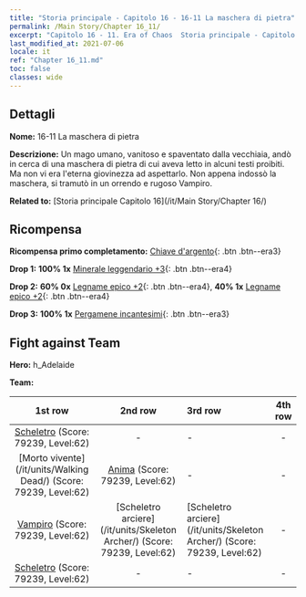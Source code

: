 ```yaml
---
title: "Storia principale - Capitolo 16 - 16-11 La maschera di pietra"
permalink: /Main Story/Chapter 16_11/
excerpt: "Capitolo 16 - 11. Era of Chaos  Storia principale - Capitolo 16_11. 16-11 La maschera di pietra"
last_modified_at: 2021-07-06
locale: it
ref: "Chapter 16_11.md"
toc: false
classes: wide
---
```


## Dettagli

 **Nome:** 16-11 La maschera di pietra

 **Descrizione:** Un mago umano, vanitoso e spaventato dalla vecchiaia, andò in cerca di una maschera di pietra di cui aveva letto in alcuni testi proibiti. Ma non vi era l'eterna giovinezza ad aspettarlo. Non appena indossò la maschera, si tramutò in un orrendo e rugoso Vampiro.

 **Related to:** [Storia principale Capitolo 16](/it/Main Story/Chapter 16/)

## Ricompensa

 **Ricompensa primo completamento:** [Chiave d'argento](/ItemsIT/con_693/){: .btn .btn--era3}

 **Drop 1:** **100% 1x** [Minerale leggendario +3](/ItemsIT/mat_54/){: .btn .btn--era4}

 **Drop 2:** **60% 0x** [Legname epico +2](/ItemsIT/mat_48/){: .btn .btn--era4}, **40% 1x** [Legname epico +2](/ItemsIT/mat_48/){: .btn .btn--era4}

 **Drop 3:** **100% 1x** [Pergamene incantesimi](/ItemsIT/con_694/){: .btn .btn--era3}


## Fight against Team
 **Hero:** h_Adelaide

 **Team:**


  | 1st row | 2nd row | 3rd row | 4th row |
  |:----:|:----:|:----|:----:|
  | [Scheletro](/it/units/Skeleton/) (Score: 79239, Level:62)  | - | - | - |
  | [Morto vivente](/it/units/Walking Dead/) (Score: 79239, Level:62)  | [Anima](/it/units/Wight/) (Score: 79239, Level:62)  | - | - |
  | [Vampiro](/it/units/Vampire/) (Score: 79239, Level:62)  | [Scheletro arciere](/it/units/Skeleton Archer/) (Score: 79239, Level:62)  | [Scheletro arciere](/it/units/Skeleton Archer/) (Score: 79239, Level:62)  | - |
  | [Scheletro](/it/units/Skeleton/) (Score: 79239, Level:62)  | - | - | - |


